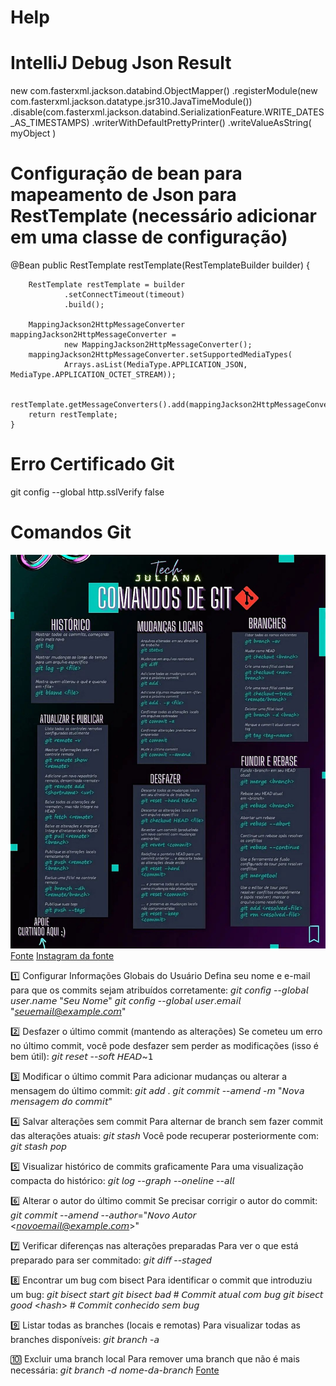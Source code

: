 # Help

# IntelliJ Debug Json Result

new com.fasterxml.jackson.databind.ObjectMapper()
	.registerModule(new com.fasterxml.jackson.datatype.jsr310.JavaTimeModule())
	.disable(com.fasterxml.jackson.databind.SerializationFeature.WRITE_DATES_AS_TIMESTAMPS)
    .writerWithDefaultPrettyPrinter()
    .writeValueAsString( myObject )
    
# Configuração de bean para mapeamento de Json para RestTemplate (necessário adicionar em uma classe de configuração)

@Bean
public RestTemplate restTemplate(RestTemplateBuilder builder) {
        
        RestTemplate restTemplate = builder
                .setConnectTimeout(timeout)
                .build();
        
        MappingJackson2HttpMessageConverter mappingJackson2HttpMessageConverter =
                new MappingJackson2HttpMessageConverter();
        mappingJackson2HttpMessageConverter.setSupportedMediaTypes(
                Arrays.asList(MediaType.APPLICATION_JSON, MediaType.APPLICATION_OCTET_STREAM));
        
        restTemplate.getMessageConverters().add(mappingJackson2HttpMessageConverter);
        return restTemplate;
    }

# Erro Certificado Git

git config --global http.sslVerify false


# Comandos Git

![Comandos GIT](https://github.com/luthsanches/Help/blob/main/tech.juliana_278888544_3288556841372113_4377316700880951735_n.webp)
[Fonte](https://www.instagram.com/p/CcidY3WOmPH/?igshid=YmMyMTA2M2Y%3D)
[Instagram da fonte](https://www.instagram.com/tech.juliana/)


1️⃣ Configurar Informações Globais do Usuário
Defina seu nome e e-mail para que os commits sejam atribuídos corretamente:
𝘨𝘪𝘵 𝘤𝘰𝘯𝘧𝘪𝘨 --𝘨𝘭𝘰𝘣𝘢𝘭 𝘶𝘴𝘦𝘳.𝘯𝘢𝘮𝘦 "𝘚𝘦𝘶 𝘕𝘰𝘮𝘦" 
𝘨𝘪𝘵 𝘤𝘰𝘯𝘧𝘪𝘨 --𝘨𝘭𝘰𝘣𝘢𝘭 𝘶𝘴𝘦𝘳.𝘦𝘮𝘢𝘪𝘭 "𝘴𝘦𝘶𝘦𝘮𝘢𝘪𝘭@𝘦𝘹𝘢𝘮𝘱𝘭𝘦.𝘤𝘰𝘮"

2️⃣ Desfazer o último commit (mantendo as alterações)
Se cometeu um erro no último commit, você pode desfazer sem perder as modificações (isso é bem útil):
𝘨𝘪𝘵 𝘳𝘦𝘴𝘦𝘵 --𝘴𝘰𝘧𝘵 𝘏𝘌𝘈𝘋~𝟣

3️⃣ Modificar o último commit
Para adicionar mudanças ou alterar a mensagem do último commit:
𝘨𝘪𝘵 𝘢𝘥𝘥 .
𝘨𝘪𝘵 𝘤𝘰𝘮𝘮𝘪𝘵 --𝘢𝘮𝘦𝘯𝘥 -𝘮 "𝘕𝘰𝘷𝘢 𝘮𝘦𝘯𝘴𝘢𝘨𝘦𝘮 𝘥𝘰 𝘤𝘰𝘮𝘮𝘪𝘵"

4️⃣ Salvar alterações sem commit
Para alternar de branch sem fazer commit das alterações atuais:
𝘨𝘪𝘵 𝘴𝘵𝘢𝘴𝘩
Você pode recuperar posteriormente com:
𝘨𝘪𝘵 𝘴𝘵𝘢𝘴𝘩 𝘱𝘰𝘱

5️⃣ Visualizar histórico de commits graficamente
Para uma visualização compacta do histórico:
𝘨𝘪𝘵 𝘭𝘰𝘨 --𝘨𝘳𝘢𝘱𝘩 --𝘰𝘯𝘦𝘭𝘪𝘯𝘦 --𝘢𝘭𝘭

6️⃣ Alterar o autor do último commit
Se precisar corrigir o autor do commit:
𝘨𝘪𝘵 𝘤𝘰𝘮𝘮𝘪𝘵 --𝘢𝘮𝘦𝘯𝘥 --𝘢𝘶𝘵𝘩𝘰𝘳="𝘕𝘰𝘷𝘰 𝘈𝘶𝘵𝘰𝘳 <𝘯𝘰𝘷𝘰𝘦𝘮𝘢𝘪𝘭@𝘦𝘹𝘢𝘮𝘱𝘭𝘦.𝘤𝘰𝘮>"

7️⃣ Verificar diferenças nas alterações preparadas
Para ver o que está preparado para ser commitado:
𝘨𝘪𝘵 𝘥𝘪𝘧𝘧 --𝘴𝘵𝘢𝘨𝘦𝘥

8️⃣ Encontrar um bug com bisect
Para identificar o commit que introduziu um bug:
𝘨𝘪𝘵 𝘣𝘪𝘴𝘦𝘤𝘵 𝘴𝘵𝘢𝘳𝘵
𝘨𝘪𝘵 𝘣𝘪𝘴𝘦𝘤𝘵 𝘣𝘢𝘥      # 𝘊𝘰𝘮𝘮𝘪𝘵 𝘢𝘵𝘶𝘢𝘭 𝘤𝘰𝘮 𝘣𝘶𝘨
𝘨𝘪𝘵 𝘣𝘪𝘴𝘦𝘤𝘵 𝘨𝘰𝘰𝘥 <𝘩𝘢𝘴𝘩>  # 𝘊𝘰𝘮𝘮𝘪𝘵 𝘤𝘰𝘯𝘩𝘦𝘤𝘪𝘥𝘰 𝘴𝘦𝘮 𝘣𝘶𝘨

9️⃣ Listar todas as branches (locais e remotas)
Para visualizar todas as branches disponíveis:
𝘨𝘪𝘵 𝘣𝘳𝘢𝘯𝘤𝘩 -𝘢

🔟 Excluir uma branch local
Para remover uma branch que não é mais necessária:
𝘨𝘪𝘵 𝘣𝘳𝘢𝘯𝘤𝘩 -𝘥 𝘯𝘰𝘮𝘦-𝘥𝘢-𝘣𝘳𝘢𝘯𝘤𝘩
[Fonte](https://www.linkedin.com/feed/update/urn:li:activity:7288714464411967488/)
